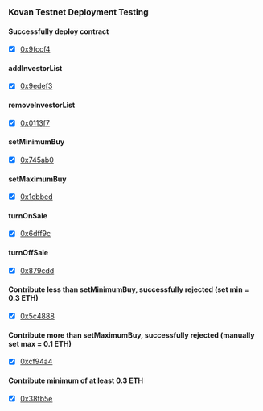 ### Kovan Testnet Deployment Testing

#### Successfully deploy contract
  - [x] [0x9fccf4](https://kovan.etherscan.io/address/0x9fccf4ada55789a7411d5891acbcc14c323ff6c5#code)

#### addInvestorList
  - [x] [0x9edef3](https://kovan.etherscan.io/tx/0x3d7a8bdc0725de50ab548ad45d7d8fff849522e0a20adedeaf63b2bd3b053eaa)

#### removeInvestorList
  - [x] [0x0113f7](https://kovan.etherscan.io/tx/0x0113f76ab1a9245aba1071cfb922f706e2b8341cc642afa220339dfd1351c421)

#### setMinimumBuy
  - [x] [0x745ab0](https://kovan.etherscan.io/tx/0x745ab0c9115936980a04534498fdeae4b45fa214e456777dcbc9bebd75a5c76d)

#### setMaximumBuy
  - [x] [0x1ebbed](https://kovan.etherscan.io/tx/0x1ebbed27e47ec29761765527ed3379b62b9c208c11defd53cb033a482ed9f193)

#### turnOnSale
  - [x] [0x6dff9c](https://kovan.etherscan.io/tx/0x6dff9c22e1431ae65f134709c46041ef091698815a315d5066ede874d18fdb87)

#### turnOffSale
  - [x] [0x879cdd](https://kovan.etherscan.io/tx/0x879cddc20b6f3e59dd349e58d2521f152dbf81519782ab9fe628c9aa6a0fded3)

#### Contribute less than setMinimumBuy, successfully rejected (set min = 0.3 ETH)
  - [x] [0x5c4888](https://kovan.etherscan.io/tx/0x5c4888e2c027e169e108d442221656b3586780f082157e38a10e5bcdaa7015db)

#### Contribute more than setMaximumBuy, successfully rejected (manually set max = 0.1 ETH)
  - [x] [0xcf94a4](https://kovan.etherscan.io/tx/0xcf94a4e0aee48dc90c61575707b9524eca7c8fe937902f10e358fdb55c5c5021)

#### Contribute minimum of at least 0.3 ETH
  - [x] [0x38fb5e](https://kovan.etherscan.io/tx/0x38fb5e7df0dacb6c50e3e43965933cf556793e13ee0d6401caecd1e13773d569)

